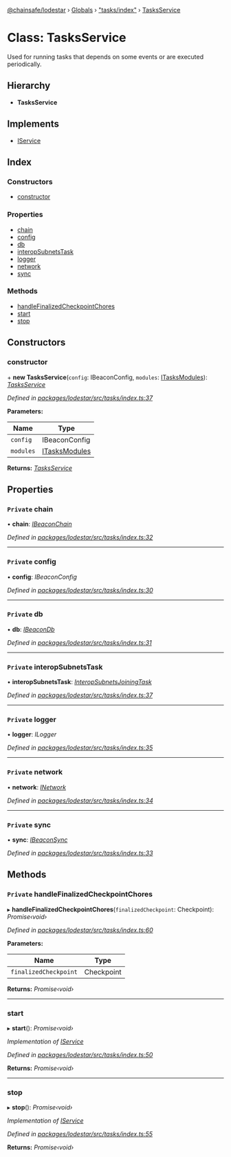 [@chainsafe/lodestar](../README.md) › [Globals](../globals.md) › ["tasks/index"](../modules/_tasks_index_.md) › [TasksService](_tasks_index_.tasksservice.md)

# Class: TasksService

Used for running tasks that depends on some events or are executed
periodically.

## Hierarchy

* **TasksService**

## Implements

* [IService](../interfaces/_node_nodejs_.iservice.md)

## Index

### Constructors

* [constructor](_tasks_index_.tasksservice.md#constructor)

### Properties

* [chain](_tasks_index_.tasksservice.md#private-chain)
* [config](_tasks_index_.tasksservice.md#private-config)
* [db](_tasks_index_.tasksservice.md#private-db)
* [interopSubnetsTask](_tasks_index_.tasksservice.md#private-interopsubnetstask)
* [logger](_tasks_index_.tasksservice.md#private-logger)
* [network](_tasks_index_.tasksservice.md#private-network)
* [sync](_tasks_index_.tasksservice.md#private-sync)

### Methods

* [handleFinalizedCheckpointChores](_tasks_index_.tasksservice.md#private-handlefinalizedcheckpointchores)
* [start](_tasks_index_.tasksservice.md#start)
* [stop](_tasks_index_.tasksservice.md#stop)

## Constructors

###  constructor

\+ **new TasksService**(`config`: IBeaconConfig, `modules`: [ITasksModules](../interfaces/_tasks_index_.itasksmodules.md)): *[TasksService](_tasks_index_.tasksservice.md)*

*Defined in [packages/lodestar/src/tasks/index.ts:37](https://github.com/ChainSafe/lodestar/blob/9dda0faba/packages/lodestar/src/tasks/index.ts#L37)*

**Parameters:**

Name | Type |
------ | ------ |
`config` | IBeaconConfig |
`modules` | [ITasksModules](../interfaces/_tasks_index_.itasksmodules.md) |

**Returns:** *[TasksService](_tasks_index_.tasksservice.md)*

## Properties

### `Private` chain

• **chain**: *[IBeaconChain](../interfaces/_chain_interface_.ibeaconchain.md)*

*Defined in [packages/lodestar/src/tasks/index.ts:32](https://github.com/ChainSafe/lodestar/blob/9dda0faba/packages/lodestar/src/tasks/index.ts#L32)*

___

### `Private` config

• **config**: *IBeaconConfig*

*Defined in [packages/lodestar/src/tasks/index.ts:30](https://github.com/ChainSafe/lodestar/blob/9dda0faba/packages/lodestar/src/tasks/index.ts#L30)*

___

### `Private` db

• **db**: *[IBeaconDb](../interfaces/_db_api_beacon_interface_.ibeacondb.md)*

*Defined in [packages/lodestar/src/tasks/index.ts:31](https://github.com/ChainSafe/lodestar/blob/9dda0faba/packages/lodestar/src/tasks/index.ts#L31)*

___

### `Private` interopSubnetsTask

• **interopSubnetsTask**: *[InteropSubnetsJoiningTask](_tasks_tasks_interopsubnetsjoiningtask_.interopsubnetsjoiningtask.md)*

*Defined in [packages/lodestar/src/tasks/index.ts:37](https://github.com/ChainSafe/lodestar/blob/9dda0faba/packages/lodestar/src/tasks/index.ts#L37)*

___

### `Private` logger

• **logger**: *ILogger*

*Defined in [packages/lodestar/src/tasks/index.ts:35](https://github.com/ChainSafe/lodestar/blob/9dda0faba/packages/lodestar/src/tasks/index.ts#L35)*

___

### `Private` network

• **network**: *[INetwork](../interfaces/_network_interface_.inetwork.md)*

*Defined in [packages/lodestar/src/tasks/index.ts:34](https://github.com/ChainSafe/lodestar/blob/9dda0faba/packages/lodestar/src/tasks/index.ts#L34)*

___

### `Private` sync

• **sync**: *[IBeaconSync](../interfaces/_sync_interface_.ibeaconsync.md)*

*Defined in [packages/lodestar/src/tasks/index.ts:33](https://github.com/ChainSafe/lodestar/blob/9dda0faba/packages/lodestar/src/tasks/index.ts#L33)*

## Methods

### `Private` handleFinalizedCheckpointChores

▸ **handleFinalizedCheckpointChores**(`finalizedCheckpoint`: Checkpoint): *Promise‹void›*

*Defined in [packages/lodestar/src/tasks/index.ts:60](https://github.com/ChainSafe/lodestar/blob/9dda0faba/packages/lodestar/src/tasks/index.ts#L60)*

**Parameters:**

Name | Type |
------ | ------ |
`finalizedCheckpoint` | Checkpoint |

**Returns:** *Promise‹void›*

___

###  start

▸ **start**(): *Promise‹void›*

*Implementation of [IService](../interfaces/_node_nodejs_.iservice.md)*

*Defined in [packages/lodestar/src/tasks/index.ts:50](https://github.com/ChainSafe/lodestar/blob/9dda0faba/packages/lodestar/src/tasks/index.ts#L50)*

**Returns:** *Promise‹void›*

___

###  stop

▸ **stop**(): *Promise‹void›*

*Implementation of [IService](../interfaces/_node_nodejs_.iservice.md)*

*Defined in [packages/lodestar/src/tasks/index.ts:55](https://github.com/ChainSafe/lodestar/blob/9dda0faba/packages/lodestar/src/tasks/index.ts#L55)*

**Returns:** *Promise‹void›*
